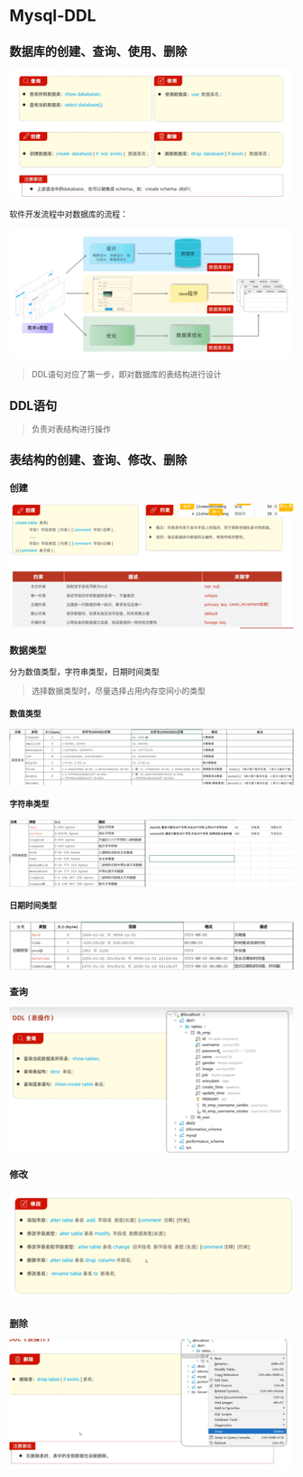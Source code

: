# Mysql-DDL

## 数据库的创建、查询、使用、删除

![](images/2024-04-22-20-41-25.png)


软件开发流程中对数据库的流程：

![](images/2024-04-22-19-21-32.png)

>DDL语句对应了第一步，即对数据库的表结构进行设计

## DDL语句

>负责对表结构进行操作

## 表结构的创建、查询、修改、删除


### 创建

![](images/2024-04-28-15-10-29.png)

### 数据类型

分为数值类型，字符串类型，日期时间类型

>选择数据类型时，尽量选择占用内存空间小的类型

#### 数值类型

![](images/2024-04-28-15-12-37.png)

#### 字符串类型

![](images/2024-04-28-15-15-26.png)

#### 日期时间类型

![](images/2024-04-28-15-15-56.png)

### 查询

![](images/2024-05-27-17-21-09.png)

### 修改

![](images/2024-05-27-17-21-54.png)

### 删除

![](images/2024-05-27-17-22-51.png)